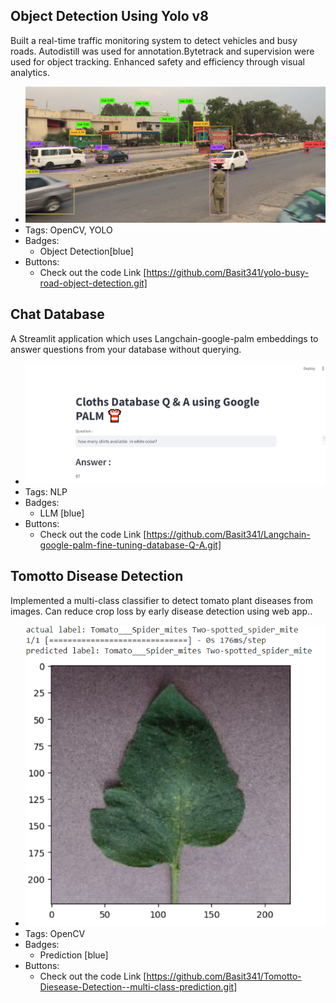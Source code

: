 ## Object Detection Using Yolo v8
Built a real-time traffic monitoring system to detect vehicles and busy roads. 
Autodistill was used for annotation.Bytetrack and supervision were used for object tracking. 
Enhanced safety and efficiency through visual analytics.
- ![600x200](../assets/yolo.png)
- Tags: OpenCV, YOLO
- Badges:
  - Object Detection[blue]
- Buttons:
  - Check out the code Link [https://github.com/Basit341/yolo-busy-road-object-detection.git]

## Chat Database
A Streamlit application which uses Langchain-google-palm embeddings to answer questions from your database without querying.
- ![600x200](../assets/streamlit.png)
- Tags: NLP
- Badges:
  - LLM [blue]
- Buttons:
  - Check out the code Link [https://github.com/Basit341/Langchain-google-palm-fine-tuning-database-Q-A.git]

## Tomotto Disease Detection
Implemented a multi-class classifier to detect tomato plant diseases from images. 
Can reduce crop loss by early disease detection using web app..
- ![600x200](../assets/tomotto.png)
- Tags: OpenCV
- Badges:
  - Prediction [blue]
- Buttons:
  - Check out the code Link [https://github.com/Basit341/Tomotto-Diesease-Detection--multi-class-prediction.git]